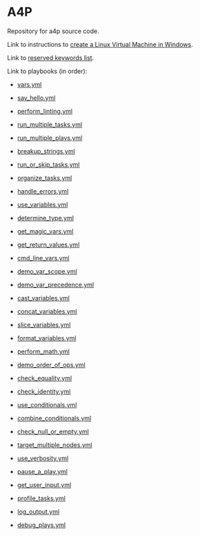 # A4P

Repository for a4p source code.

Link to instructions to [create a Linux Virtual Machine in Windows](/linux-in-windows.md).

Link to [reserved keywords list](/reserved_keywords.md).

Link to playbooks (in order):

- [vars.yml](/playbooks/vars.yml)
- [say_hello.yml](/playbooks/say_hello.yml)
- [perform_linting.yml](/playbooks/perform_linting.yml)
- [run_multiple_tasks.yml](/playbooks/run_multiple_tasks.yml)
- [run_multiple_plays.yml](/playbooks/run_multiple_plays.yml)
- [breakup_strings.yml](/playbooks/breakup_strings.yml)
- [run_or_skip_tasks.yml](/playbooks/run_or_skip_tasks.yml)
- [organize_tasks.yml](/playbooks/organize_tasks.yml)
- [handle_errors.yml](/playbooks/handle_errors.yml)

- [use_variables.yml](/playbooks/use_variables.yml)
- [determine_type.yml](/playbooks/determine_type.yml)
- [get_magic_vars.yml](/playbooks/get_magic_vars.yml)
- [get_return_values.yml](/playbooks/get_return_values.yml)
- [cmd_line_vars.yml](/playbooks/cmd_line_vars.yml)
- [demo_var_scope.yml](/playbooks/demo_var_scope.yml)
- [demo_var_precedence.yml](/playbooks/demo_var_precedence.yml)
- [cast_variables.yml](/playbooks/cast_variables.yml)
- [concat_variables.yml](/playbooks/concat_variables.yml)
- [slice_variables.yml](/playbooks/slice_variables.yml)
- [format_variables.yml](/playbooks/format_variables.yml)
- [perform_math.yml](/playbooks/perform_math.yml)
- [demo_order_of_ops.yml](/playbooks/demo_order_of_ops.yml)
- [check_equality.yml](/playbooks/check_equality.yml)
- [check_identity.yml](/playbooks/check_identity.yml)
- [use_conditionals.yml](/playbooks/use_conditionals.yml)
- [combine_conditionals.yml](/playbooks/combine_conditionals.yml)
- [check_null_or_empty.yml](/playbooks/check_null_or_empty.yml)
- [target_multiple_nodes.yml](/playbooks/target_multiple_nodes.yml)
- [use_verbosity.yml](/playbooks/use_verbosity.yml)
- [pause_a_play.yml](/playbooks/pause_a_play.yml)
- [get_user_input.yml](/playbooks/get_user_input.yml)
- [profile_tasks.yml](/playbooks/profile_tasks.yml)
- [log_output.yml](/playbooks/log_output.yml)
- [debug_plays.yml](/playbooks/debug_plays.yml)
